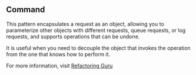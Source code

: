 ## Command

This pattern encapsulates a request as an object,
allowing you to parameterize other objects with different requests, queue requests, or log requests, and supports operations that can be undone.

It is useful when you need to decouple the object that invokes
the operation from the one that knows how to perform it.

For more information, visit [Refactoring Guru](https://refactoring.guru/design-patterns/command)
